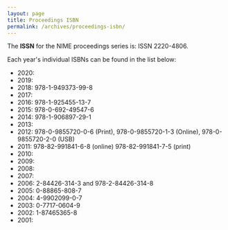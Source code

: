 ```yaml
---
layout: page
title: Proceedings ISBN
permalink: /archives/proceedings-isbn/
---
```


The **ISSN** for the NIME proceedings series is: ISSN 2220-4806.

Each year's individual ISBNs can be found in the list below:

* 2020: 
* 2019: 
* 2018: 978-1-949373-99-8
* 2017:
* 2016: 978-1-925455-13-7
* 2015: 978-0-692-49547-6
* 2014: 978-1-906897-29-1
* 2013:
* 2012: 978-0-9855720-0-6 (Print), 978-0-9855720-1-3 (Online), 978-0-9855720-2-0 (USB)
* 2011: 978-82-991841-6-8 (online) 978-82-991841-7-5 (print)
* 2010:
* 2009:
* 2008:
* 2007:
* 2006: 2-84426-314-3 and 978-2-84426-314-8
* 2005: 0-88865-808-7
* 2004: 4-9902099-0-7
* 2003: 0-7717-0604-9
* 2002: 1-87465365-8 
* 2001:
